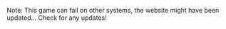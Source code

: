 Note: This game can fail on other systems, the website might have been updated... Check for any updates!